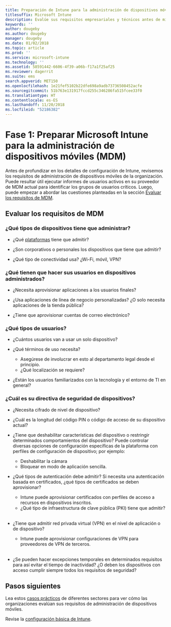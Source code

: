 ```yaml
---
title: Preparación de Intune para la administración de dispositivos móviles
titlesuffix: Microsoft Intune
description: Evalúe sus requisitos empresariales y técnicos antes de migrar a Microsoft Intune.
keywords: ''
author: dougeby
ms.author: dougeby
manager: dougeby
ms.date: 01/02/2018
ms.topic: article
ms.prod: ''
ms.service: microsoft-intune
ms.technology: ''
ms.assetid: 58591442-6606-4f39-a06b-f17a1f25af25
ms.reviewer: dagerrit
ms.suite: ems
search.appverid: MET150
ms.openlocfilehash: 1e21fef5102b22dfe698a9adb73736508452acfe
ms.sourcegitcommit: 51b763e131917fccd255c346286fa515fcee33f0
ms.translationtype: HT
ms.contentlocale: es-ES
ms.lasthandoff: 11/20/2018
ms.locfileid: "52186382"
---
```

# <a name="phase-1-prepare-microsoft-intune-for-mobile-device-management-mdm"></a>Fase 1: Preparar Microsoft Intune para la administración de dispositivos móviles (MDM)

Antes de profundizar en los detalles de configuración de Intune, revisemos los requisitos de administración de dispositivos móviles de la organización. Puede resultar útil ejecutar informes de usuarios activos en su proveedor de MDM actual para identificar los grupos de usuarios críticos. Luego, puede empezar a abordar las cuestiones planteadas en la sección [Evaluar los requisitos de MDM](migration-guide-prepare.md#assess-mdm-requirements).

## <a name="assess-mdm-requirements"></a>Evaluar los requisitos de MDM

### <a name="what-kinds-of-devices-do-you-need-to-manage"></a>¿Qué tipos de dispositivos tiene que administrar?

-   ¿Qué [plataformas](supported-devices-browsers.md) tiene que admitir?

-   ¿Son corporativos o personales los dispositivos que tiene que admitir?

-   ¿Qué tipo de conectividad usa? ¿Wi-Fi, móvil, VPN?

### <a name="what-do-your-users-need-to-do-on-managed-devices"></a>¿Qué tienen que hacer sus usuarios en dispositivos administrados?

-   ¿Necesita aprovisionar aplicaciones a los usuarios finales?

-   ¿Usa aplicaciones de línea de negocio personalizadas? ¿O solo necesita aplicaciones de la tienda pública?

-   ¿Tiene que aprovisionar cuentas de correo electrónico?

### <a name="what-kinds-of-users"></a>¿Qué tipos de usuarios?

-   ¿Cuántos usuarios van a usar un solo dispositivo?

-   ¿Qué términos de uso necesita?

    -   Asegúrese de involucrar en esto al departamento legal desde el principio.
    -   ¿Qué localización se requiere?

-   ¿Están los usuarios familiarizados con la tecnología y el entorno de TI en general?

### <a name="what-is-your-device-security-policy"></a>¿Cuál es su directiva de seguridad de dispositivos?

- ¿Necesita cifrado de nivel de dispositivo?

- ¿Cuál es la longitud del código PIN o código de acceso de su dispositivo actual?

- ¿Tiene que deshabilitar características del dispositivo o restringir determinados comportamientos del dispositivo? Puede controlar diversas opciones de configuración específicas de la plataforma con perfiles de configuración de dispositivo; por ejemplo:
    - Deshabilitar la cámara
    - Bloquear en modo de aplicación sencilla.<br/>

- ¿Qué tipos de autenticación debe admitir? Si necesita una autenticación basada en certificados, ¿qué tipos de certificados se deben aprovisionar?
  - Intune puede aprovisionar certificados con perfiles de acceso a recursos en dispositivos inscritos.
  -   ¿Qué tipo de infraestructura de clave pública (PKI) tiene que admitir?
  <br></br>
- ¿Tiene que admitir red privada virtual (VPN) en el nivel de aplicación o de dispositivo?

  -   Intune puede aprovisionar configuraciones de VPN para proveedores de VPN de terceros.
  <br/><br/>
- ¿Se pueden hacer excepciones temporales en determinados requisitos para así evitar el tiempo de inactividad? ¿O deben los dispositivos con acceso cumplir siempre todos los requisitos de seguridad?

## <a name="next-steps"></a>Pasos siguientes
Lea estos [casos prácticos](https://customers.microsoft.com/story/mwh-global-now-part-of-stantec-secures-mobile-devices-with-intune) de diferentes sectores para ver cómo las organizaciones evalúan sus requisitos de administración de dispositivos móviles.

Revise la [configuración básica de Intune](migration-guide-setup.md).
